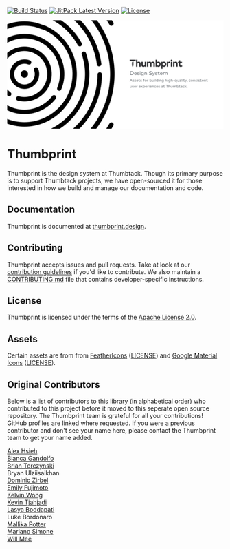 [![Build Status](https://github.com/thumbtack/thumbprint-android/actions/workflows/ci.yml/badge.svg?branch=main)](https://github.com/thumbtack/thumbprint-android/actions/workflows/ci.yml)
[![JitPack Latest Version](https://img.shields.io/jitpack/v/github/thumbtack/thumbprint-android)](https://github.com/thumbtack/thumbprint-android/releases)
[![License](https://img.shields.io/github/license/thumbtack/thumbprint-android?color=important)](https://github.com/thumbtack/thumbprint-android/blob/main/LICENSE)

![Thumbprint Android header](./.github/thumbprint-header.png)
# Thumbprint

Thumbprint is the design system at Thumbtack. Though its primary purpose is to support Thumbtack projects, we have open-sourced it for those interested in how we build and manage our documentation and code.

## Documentation

Thumbprint is documented at [thumbprint.design](https://thumbprint.design/).

## Contributing

Thumbprint accepts issues and pull requests. Take at look at our [contribution guidelines](https://thumbprint.design/overview/contributing/) if you'd like to contribute. We also maintain a [CONTRIBUTING.md](CONTRIBUTING.md) file that contains developer-specific instructions.

## License

Thumbprint is licensed under the terms of the [Apache License 2.0](LICENSE).

## Assets

Certain assets are from from [FeatherIcons](https://feathericons.com/) ([LICENSE](https://github.com/feathericons/feather/blob/master/LICENSE)) and [Google Material Icons](https://google.github.io/material-design-icons/) ([LICENSE](https://www.apache.org/licenses/LICENSE-2.0.html)).

## Original Contributors

Below is a list of contributors to this library (in alphabetical order) who contributed to this project before it moved to this seperate open source repository. The Thumbprint team is grateful for all your contributions! GitHub profiles are linked where requested. If you were a previous contributor and don't see your name here, please contact the Thumbprint team to get your name added.

[Alex Hsieh](https://github.com/alexander-d-hsieh/)\
[Bianca Gandolfo](https://github.com/bgando)\
[Brian Terczynski](https://github.com/brian-terczynski)\
Bryan Ulziisaikhan\
[Dominic Zirbel](https://github.com/dzirbel)\
[Emily Fujimoto](https://github.com/efujimoto)\
[Kelvin Wong](https://github.com/kelvinwong11)\
[Kevin Tjahjadi](https://github.com/kevintok)\
[Lasya Boddapati](https://github.com/lboddapati)\
Luke Bordonaro\
[Mallika Potter](https://github.com/mallikapotter)\
[Mariano Simone](https://github.com/marianosimone)\
[Will Mee](https://github.com/willmee)
